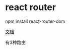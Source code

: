 # react router

npm install react-router-dom

[文档](https://reacttraining.com/react-router/web/api/BrowserRouter)

有3种路由

